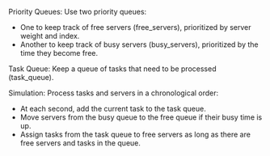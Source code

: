 Priority Queues: Use two priority queues:
- One to keep track of free servers (free_servers), prioritized by server weight and index.
- Another to keep track of busy servers (busy_servers), prioritized by the time they become free.

Task Queue: Keep a queue of tasks that need to be processed (task_queue).

Simulation: Process tasks and servers in a chronological order:
- At each second, add the current task to the task queue.
- Move servers from the busy queue to the free queue if their busy time is up.
- Assign tasks from the task queue to free servers as long as there are free servers and tasks in the queue.​
